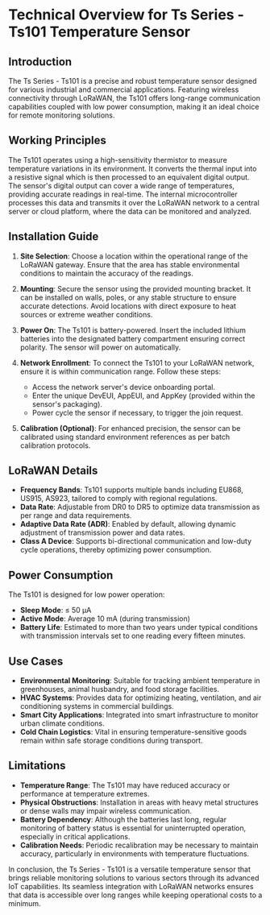 # Technical Overview for Ts Series - Ts101 Temperature Sensor

## Introduction
The Ts Series - Ts101 is a precise and robust temperature sensor designed for various industrial and commercial applications. Featuring wireless connectivity through LoRaWAN, the Ts101 offers long-range communication capabilities coupled with low power consumption, making it an ideal choice for remote monitoring solutions.

## Working Principles
The Ts101 operates using a high-sensitivity thermistor to measure temperature variations in its environment. It converts the thermal input into a resistive signal which is then processed to an equivalent digital output. The sensor's digital output can cover a wide range of temperatures, providing accurate readings in real-time. The internal microcontroller processes this data and transmits it over the LoRaWAN network to a central server or cloud platform, where the data can be monitored and analyzed.

## Installation Guide
1. **Site Selection**: Choose a location within the operational range of the LoRaWAN gateway. Ensure that the area has stable environmental conditions to maintain the accuracy of the readings.

2. **Mounting**: Secure the sensor using the provided mounting bracket. It can be installed on walls, poles, or any stable structure to ensure accurate detections. Avoid locations with direct exposure to heat sources or extreme weather conditions.

3. **Power On**: The Ts101 is battery-powered. Insert the included lithium batteries into the designated battery compartment ensuring correct polarity. The sensor will power on automatically.

4. **Network Enrollment**: To connect the Ts101 to your LoRaWAN network, ensure it is within communication range. Follow these steps:
   - Access the network server's device onboarding portal.
   - Enter the unique DevEUI, AppEUI, and AppKey (provided within the sensor's packaging).
   - Power cycle the sensor if necessary, to trigger the join request.
   
5. **Calibration (Optional)**: For enhanced precision, the sensor can be calibrated using standard environment references as per batch calibration protocols.

## LoRaWAN Details
- **Frequency Bands**: Ts101 supports multiple bands including EU868, US915, AS923, tailored to comply with regional regulations.
- **Data Rate**: Adjustable from DR0 to DR5 to optimize data transmission as per range and data requirements.
- **Adaptive Data Rate (ADR)**: Enabled by default, allowing dynamic adjustment of transmission power and data rates.
- **Class A Device**: Supports bi-directional communication and low-duty cycle operations, thereby optimizing power consumption.

## Power Consumption
The Ts101 is designed for low power operation:
- **Sleep Mode**: ≤ 50 µA
- **Active Mode**: Average 10 mA (during transmission)
- **Battery Life**: Estimated to more than two years under typical conditions with transmission intervals set to one reading every fifteen minutes.

## Use Cases
- **Environmental Monitoring**: Suitable for tracking ambient temperature in greenhouses, animal husbandry, and food storage facilities.
- **HVAC Systems**: Provides data for optimizing heating, ventilation, and air conditioning systems in commercial buildings.
- **Smart City Applications**: Integrated into smart infrastructure to monitor urban climate conditions.
- **Cold Chain Logistics**: Vital in ensuring temperature-sensitive goods remain within safe storage conditions during transport.

## Limitations
- **Temperature Range**: The Ts101 may have reduced accuracy or performance at temperature extremes.
- **Physical Obstructions**: Installation in areas with heavy metal structures or dense walls may impair wireless communication.
- **Battery Dependency**: Although the batteries last long, regular monitoring of battery status is essential for uninterrupted operation, especially in critical applications.
- **Calibration Needs**: Periodic recalibration may be necessary to maintain accuracy, particularly in environments with temperature fluctuations.

In conclusion, the Ts Series - Ts101 is a versatile temperature sensor that brings reliable monitoring solutions to various sectors through its advanced IoT capabilities. Its seamless integration with LoRaWAN networks ensures that data is accessible over long ranges while keeping operational costs to a minimum.